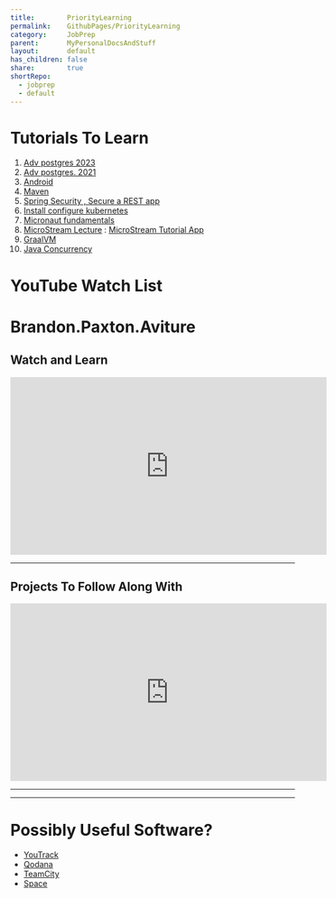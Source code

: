 ```yaml
---
title:        PriorityLearning    
permalink:    GithubPages/PriorityLearning    
category:     JobPrep    
parent:       MyPersonalDocsAndStuff    
layout:       default    
has_children: false    
share:        true    
shortRepo:    
  - jobprep    
  - default            
---
```


# Tutorials To Learn

1. [Adv postgres 2023](https://www.linkedin.com/learning/advanced-postgresql/advanced-features-in-postgresql?contextUrn=urn%3Ali%3AlearningCollection%3A7085095211655163904&u=103729738)    
2. [Adv postgres. 2021](https://www.linkedin.com/learning/postgresql-advanced-queries/gain-additional-insights-from-your-postgresql-data?contextUrn=urn%3Ali%3AlearningCollection%3A7085095211655163904&u=103729738)    
3. [Android](https://www.linkedin.com/learning/android-development-essential-training-1-your-first-app/your-first-android-app?u=103729738) 
4. [Maven](https://www.linkedin.com/learning/introducing-maven/building-java-the-maven-way?contextUrn=urn%3Ali%3AlearningCollection%3A7085095211655163904&u=103729738)    
5. [Spring Security , Secure a REST app](https://app.pluralsight.com/library/courses/spring-security-5-securing-rest-services/table-of-contents)    
6. [Install configure kubernetes](https://app.pluralsight.com/library/courses/kubernetes-installation-configuration-fundamentals/table-of-contents)    
7. [Micronaut fundamentals](https://app.pluralsight.com/library/courses/micronaut-fundamentals/table-of-contents)    
8. [MicroStream Lecture](https://www.youtube.com/watch?v=5W6oVj0h6rQ&t=602s) : [MicroStream Tutorial App](https://guides.micronaut.io/latest/micronaut-microstream-persistence-gradle-java.html)    
9. [GraalVM](https://www.graal.cloud/gcn/gcn-modules/database/micronaut-data-jdbc-repository/?buildTool=gradle&lang=java)  
10. [Java Concurrency](https://www.linkedin.com/learning/java-advanced-concepts-for-high-performance-development/introduction-to-concurrency-in-java?contextUrn=urn%3Ali%3AlearningCollection%3A7085095211655163904&resume=false&u=103729738)  

# YouTube Watch List

# Brandon.Paxton.Aviture

## Watch and Learn

<iframe width="560" height="315" src="https://www.youtube.com/embed/videoseries?si=alzEVtqKXk2YrnG8&amp;list=PLuwDc-r5PDTizNjLrq7IlT3KCDzZ4q2Ok" title="YouTube video player" frameborder="0" allow="accelerometer; autoplay; clipboard-write; encrypted-media; gyroscope; picture-in-picture; web-share" allowfullscreen></iframe>

***

## Projects To Follow Along With

<iframe width="560" height="315" src="https://www.youtube.com/embed/videoseries?si=AsF69VqVhT-IA7NY&amp;list=PLuwDc-r5PDTgMgkPfnxP4IBNl9MgT0ms9" title="YouTube video player" frameborder="0" allow="accelerometer; autoplay; clipboard-write; encrypted-media; gyroscope; picture-in-picture; web-share" allowfullscreen></iframe>

---



***    
    
# Possibly Useful Software?    
    
- [YouTrack](https://www.jetbrains.com/youtrack/?source=google&medium=cpc&campaign=10594515075&term=youtrack&content=632524409028&gad=1&gclid=CjwKCAjwt52mBhB5EiwA05YKo75QYHNEw1esfAxcWOo7FnSg05MIV35fiBy0nmlDu71xUGFr1b-b-RoCDHwQAvD_BwE)    
- [Qodana](https://www.jetbrains.com/qodana/)    
- [TeamCity](https://www.jetbrains.com/teamcity/)    
- [Space](https://www.jetbrains.com/space/)
